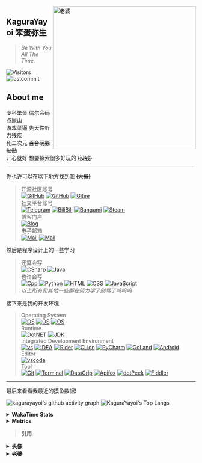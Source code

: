 <!-- background image -->
<img align="right" src="https://cdn.jsdelivr.net/gh/Fjaxzhy/Fjaxzhy/src/image/background.png" width='380px' alt="老婆">

<!-- Section : Introduction -->
## KaguraYayoi 笨蛋弥生
>_Be With You All The Time._ <br>
<!-- @deprecated : Updated
    >**愿我们能在更开放的平行世界相遇** <br>
    >_Hope we can meet in a more open parallel world._
-->

<!-- Section : Visitors & last-commit -->
![Visitors](https://count.getloli.com/get/@:Fjaxzhy)
![lastcommit](https://img.shields.io/github/last-commit/fjaxzhy/fjaxzhy?logo=GitHub&style=flat-square)
<!-- @deprecated : GitHub unsupported CloudMusic iframe
    <html>
        <iframe
            frameborder="no" 
            border="0" 
            marginwidth="0" 
            marginheight="0" 
            width=298 
            height=52
            allowfullscreen
            src="https://music.163.com/outchain/player?type=2&id=1474146255&auto=0&height=32">
        </iframe>
    </html> 
-->

<!-- Section : About me -->
<!-- @deprecated : GitHub unsupported CSS
    <div class="section-title">
        <img class="section-title-icon" src="./src/svg/about.svg"/>
        <p>About me</p>
    </div> 
-->
## About me
专科笨蛋 偶尔会码点屎山 <br>
游戏菜逼 先天性听力残疾 <br>
死二次元 ~~百合萌豚贴贴~~ <br>
开心就好 想要探索很多好玩的 ~~(没钱)~~
<hr>

<!-- Section : Social -->

你也许可以在以下地方找到我 ~~(大概)~~
<!-- tags -->
> 开源社区账号 <br>
> [![GitHub](https://img.shields.io/badge/GitHub-Fjaxzhy-FF6A6A?style=flat-square&logo=github)](https://github.com/fjaxzhy)
> [![GitHub](https://img.shields.io/badge/GitHub-KagruaYayoi-FF6A6A?style=flat-square&logo=github)](https://github.com/kagurayayoi)
> [![Gitee](https://img.shields.io/badge/Gitee-KaguraYayoi-FF6A6A?style=flat-square&logo=gitee)](https://gitee.com/kagurayayoi)
> <br> 
> 社交平台账号 <br>
> [![Telegram](https://img.shields.io/badge/Telegram-@kagurayayoi-26A5E4?style=flat-square&logo=telegram)](https://t.me/kagurayayoi)
> [![BiliBili](https://img.shields.io/badge/BiliBili-KaguraYayoi-00A1D6?style=flat-square&logo=bilibili)](https://space.bilibili.com/157623239)
>[![Bangumi](https://img.shields.io/badge/Bangumi-@kagurayayoi-FB7299?style=flat-square&logo=bilibili)](https://bgm.tv/user/kagurayayoi)
>[![Steam](https://img.shields.io/badge/Steam-KaguraYayoi-274d69?style=flat-square&logo=Steam)](https://steamcommunity.com/id/kagurayayoi)
> <br>
> 博客门户 <br>
> [![Blog](https://img.shields.io/badge/Blog-kagurayayoi.top-21759B?style=flat-square)](https://kagurayayoi.top)
> <br>
> 电子邮箱 <br>
> [![Mail](https://img.shields.io/badge/GMail-fjaxzhy@gmail.com-EA4335?style=flat-square&logo=gmail)](mailto:fjaxzhy@gmail.com)
> [![Mail](https://img.shields.io/badge/88Mail-kagurayayoi@88.com-EA4335?style=flat-square)](mailto:kagurayayoi@88.com)

<!-- Section : Programming -->

然后是程序设计上的一些学习
<!-- tags -->
> 还算会写 <br>
> [![CSharp](https://img.shields.io/badge/C%23-%23512BD4?&style=flat-square&logo=c-sharp&logoColor=white)](https://docs.microsoft.com/en-us/dotnet/csharp/)
> [![Java](https://img.shields.io/badge/-Java-ab7221?style=flat-square&logo=Java&logoColor=fff)](https://www.oracle.com/java/)
> <br>
> 也许会写 <br>
> [![Cpp](https://img.shields.io/badge/-C++-00599C?style=flat-square&logo=C&logoColor=fff)](https://zh.cppreference.com/)
> [![Python](https://img.shields.io/badge/-Python-3776AB?style=flat-square&logo=Python&logoColor=fff)](https://www.python.org/)
> [![HTML](https://img.shields.io/badge/-HTML-E34F26?style=flat-square&logo=Html5&logoColor=fff)](https://developer.mozilla.org/zh-CN/docs/Web/HTML)
> [![CSS](https://img.shields.io/badge/-CSS-1572B6?style=flat-square&logo=CSS3&logoColor=fff)](https://developer.mozilla.org/zh-CN/docs/Web/CSS)
> [![JavaScript](https://img.shields.io/badge/-JavaScript-F7DF1E?style=flat-square&logo=JavaScript&logoColor=fff)](https://developer.mozilla.org/zh-CN/docs/Web/JavaScript)
> <br>
> _以上所有和其他一些都在努力学了别骂了呜呜呜_

<!-- Section : Platform -->

接下来是我的开发环境
<!-- tags -->
> Operating System <br>
> [![OS](https://img.shields.io/badge/Windows_11-0078D4?style=flat-square&logo=windows&logoColor=fff)](https://www.microsoft.com/zh-cn/windows)
> [![OS](https://img.shields.io/badge/Windows_Server_12r2-0078d6?style=flat-square&logo=windows&logoColor=fff)](https://www.microsoft.com/zh-cn/windows)
> [![OS](https://img.shields.io/badge/Windows_Server_08r2-0078d6?style=flat-square&logo=windows&logoColor=fff)](https://www.microsoft.com/zh-cn/windows)
> <br>
> Runtime <br>
> [![DotNET](https://img.shields.io/badge/-%2ENET_6/7-512BD4?style=flat-square&logo=.Net&logoColor=fff)](https://dotnet.microsoft.com/)
> [![JDK](https://img.shields.io/badge/JDK-red?style=flat-square&logo=&logoColor=fff)](https://www.oracle.com/java/)
> <br>
> Integrated Development Environment <br>
> [![vs](https://img.shields.io/badge/Visual%20Studio-5C2D91?style=flat-square&logo=visual-studio)](https://visualstudio.microsoft.com/zh-hans/)
> [![IDEA](https://img.shields.io/badge/IntelliJ%20IDEA-red?style=flat-square&logo=IntelliJ%20IDEA)](https://www.jetbrains.com/idea/)
> [![Rider](https://img.shields.io/badge/Rider-red?style=flat-square&logo=Rider)](https://www.jetbrains.com/rider/)
> [![CLion](https://img.shields.io/badge/CLion-greed?style=flat-square&logo=clion)](https://www.jetbrains.com/clion/)
> [![PyCharm](https://img.shields.io/badge/PyCharm-greed?style=flat-square&logo=pycharm)](https://www.jetbrains.com/pycharm/)
> [![GoLand](https://img.shields.io/badge/Goland-1E90FF?style=flat-square&logo=goland)](https://www.jetbrains.com/goland/)
> [![Android](https://img.shields.io/badge/Android%20Studio-3DDC84?style=flat-square&logo=android-studio&logoColor=fff)](http://www.android-studio.org/)
> <br>
> Editor <br>
> [![vscode](https://img.shields.io/badge/Visual%20Studio%20Code-007ACC?style=flat-square&logo=visual-studio-code)](https://code.visualstudio.com/)
> <br>
> Tool <br>
> [![Git](https://img.shields.io/badge/Git-F05032?style=flat-square&logo=git&logoColor=white)](https://git-scm.com/)
> [![Terminal](https://img.shields.io/badge/Windows_Terminal-4D4D4D?style=flat-square&logo=windowsterminal)](https://apps.microsoft.com/store/detail/windows-terminal/9N0DX20HK701?hl=zh_cn)
> [![DataGrip](https://img.shields.io/badge/DataGrip-purple?style=flat-square&logo=datagrip)](https://www.jetbrains.com/datagrip/)
> [![Apifox](https://img.shields.io/badge/HTTP_API-Apifox-FF0000?style=flat-square)](https://apifox.cn/)
> [![dotPeek](https://img.shields.io/badge/decompiler-dotPeek-purple?style=flat-square)](https://www.jetbrains.com/dotpeek/)
> [![Fiddler](https://img.shields.io/badge/web_debugger-Fiddler_Classic-greed?style=flat-square)](https://www.telerik.com/fiddler/fiddler-classic)

<hr>

最后来看看我最近的~~摸鱼~~数据!

![kagurayayoi's github activity graph](https://github-readme-activity-graph.cyclic.app/graph?username=Fjaxzhy&theme=dracula)
![KaguraYayoi's Top Langs](https://github-readme-stats.vercel.app/api/top-langs/?username=Fjaxzhy&layout=compact)
<details>
	<summary><strong>WakaTime Stats</strong></summary>

![KaguraYayoi's WakaTime Stats](https://github-readme-stats.vercel.app/api/wakatime?username=KaguraYayoi&layout=compact)
</details>  
<details>
	<summary><strong>Metrics</strong></summary>
	
![Metrics](https://metrics.lecoq.io/fjaxzhy?template=terminal&gists=1&discussions=1&activity=1&projects=1&projects.limit=4&projects.descriptions=false&activity.limit=5&activity.load=300&activity.days=14&activity.filter=all&activity.visibility=all&activity.timestamps=false&config.timezone=Asia%2FShanghai)
</details>

>**引用**
<details>
    <summary><strong>头像</strong></summary>
	
+ [画师] 양갱/ようかん 
+ [作品] 遊び (信息来自SauceNAO Pixiv无)
</details>
<details>
    <summary><strong><s>老婆</s></strong></summary>

+ [画师] ふぇありぃあい
+ [作品] けもみみ (https://www.pixiv.net/artworks/72203964)

图是自己用Photoshop扣的 质量极差 <br>
~~这画师的图是真戳我xp~~
</details>

<!-- @deprecated : GitHub unsupported CSS
    <!-- global CSS ->
    <head>
        <style>
            .section-title-icon {
                width         : 1.75em;
                height        : 1.75em;
                vertical-align: middle;
                padding-right : 0.25em;
            }
            .section-title p {
                font-size: 1.25em;
                margin   : 0em;
                flex     : 1;
            }
            .section-title p span {
                font-size: .8em;
                margin   : 0em;
            }
            .section-title span {
                padding-right: 1em;
            }
        </style>
    </head> 
-->

<!-- template -->

<!-- link
    CDN : https://cdn.jsdelivr.net/gh/Fjaxzhy/Fjaxzhy/src/
-->

<!-- tag markdown
    [![tag](https://img.shields.io/badge/(tag)-(content)-(HEX-color)?style=flat-square&logo=(logo))]((target link))
-->

<!-- buffer

    

    

    https://github.com/ashutosh00710/github-readme-activity-graph

-->

<!-- Backup tags
    > [![Golang](https://img.shields.io/badge/-Go-00ADD8?style=flat-square&logo=Go&logoColor=fff)](https://golang.google.cn/)
    > [![Vuejs](https://img.shields.io/badge/-Vue.js-4FC08D?style=flat-square&logo=Vue.js&logoColor=fff)](https://vuejs.org/)
-->